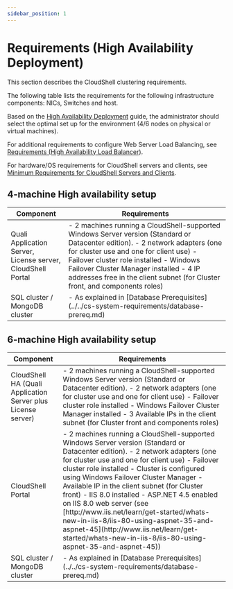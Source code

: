 ```yaml
---
sidebar_position: 1
---
```


# Requirements (High Availability Deployment)

This section describes the CloudShell clustering requirements.

The following table lists the requirements for the following infrastructure components: NICs, Switches and host.

Based on the [High Availability Deployment](../../ha-deployment/index.md) guide, the administrator should select the optimal set up for the environment (4/6 nodes on physical or virtual machines).

For additional requirements to configure Web Server Load Balancing, see [Requirements (High Availability Load Balancer)](../install-configure-cs-server/install-configure-cs-portal/config-web-server-load-balancing/requirements.md).

For hardware/OS requirements for CloudShell servers and clients, see [Minimum Requirements for CloudShell Servers and Clients](../../cs-system-requirements/min-requirements-for-cs.md).

## 4-machine High availability setup

<table>
<thead>
    <tr>
    <th>Component</th>
    <th>Requirements</th>
    </tr>
</thead>
<tbody>
    <tr>
        <td>Quali Application Server, License server, CloudShell Portal</td>
        <td>
        - 2 machines running a CloudShell-supported Windows Server version (Standard or Datacenter edition).
        - 2 network adapters (one for cluster use and one for client use)
        - Failover cluster role installed
        - Windows Failover Cluster Manager installed
        - 4 IP addresses free in the client subnet (for Cluster front, and components roles)
        </td>
    </tr>
    <tr>
        <td>SQL cluster / MongoDB cluster</td>
        <td>
        - As explained in [Database Prerequisites](../../cs-system-requirements/database-prereq.md)
        </td>
    </tr>
</tbody>
</table>


## 6-machine High availability setup

<table>
<thead>
    <tr>
    <th>Component</th>
    <th>Requirements</th>
    </tr>
</thead>
<tbody>
    <tr>
        <td>CloudShell HA (Quali Application Server plus License server)</td>
        <td>
        - 2 machines running a CloudShell-supported Windows Server version (Standard or Datacenter edition).
        - 2 network adapters (one for cluster use and one for client use)
        - Failover cluster role installed
        - Windows Failover Cluster Manager installed
        - 3 Available IPs in the client subnet (for Cluster front and components roles)
        </td>
    </tr>
    <tr>
        <td>CloudShell Portal</td>
        <td>
        - 2 machines running a CloudShell-supported Windows Server version (Standard or Datacenter edition).
        - 2 network adapters (one for cluster use and one for client use)
        - Failover cluster role installed
        - Cluster is configured using Windows Failover Cluster Manager
        - Available IP in the client subnet (for Cluster front)
        - IIS 8.0 installed
        - ASP.NET 4.5 enabled on IIS 8.0 web server (see [http://www.iis.net/learn/get-started/whats-new-in-iis-8/iis-80-using-aspnet-35-and-aspnet-45](http://www.iis.net/learn/get-started/whats-new-in-iis-8/iis-80-using-aspnet-35-and-aspnet-45))
        </td>
    </tr>
    <tr>
        <td>SQL cluster / MongoDB cluster</td>
        <td>
        - As explained in [Database Prerequisites](../../cs-system-requirements/database-prereq.md)
        </td>
    </tr>
</tbody>
</table>
